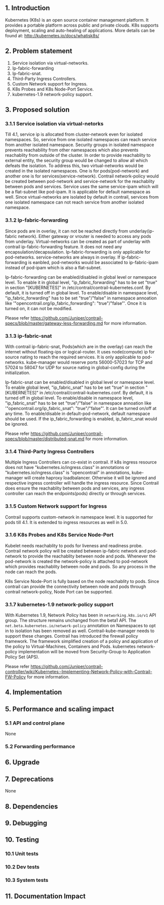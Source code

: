 ## 1. Introduction
Kubernetes (K8s) is an open source container management platform. It provides a portable platform across public and private clouds. K8s supports deployment, scaling and auto-healing of applications. More details can be found at: http://kubernetes.io/docs/whatisk8s/

## 2. Problem statement
1. Service isolation via virtual-networks.
2. Ip-fabric-forwarding
3. Ip-fabric-snat.
3. Third-Party Ingress Controllers.
4. Custom Network support for Ingress.
5. K8s Probes and K8s Node-Port Service.
6. kubernetes-1.9 network-policy support.

## 3. Proposed solution
### 3.1.1 Service isolation via virtual-netorks
Till 4.1, service ip is allocated from cluster-network even for isolated namespaces. So, service from one isolated namespaces can reach service from another isolated namespace. Security groups in isolated namespace prevents reachability from other namespaces which also prevents reachablity from outside of the cluster. In order to provide reachablity to external entity, the security group would be changed to allow all which defeats the isolation. To address this, two virtual-networks would be created in the isolated namespaces. One is for pods(pod-network) and another one is for services(service-network). Contrail network-policy would be created between pod-network and service-network for the reachablity between pods and services. Service uses the same service-ipam which will be a flat-subnet like pod-ipam. It is applicable for default namespace as well. Since virtual-networks are isolated by default in contrail, services from one isolated namespace can not reach service from another isolated namespace.

### 3.1.2 Ip-fabric-forwarding
Since pods are in overlay, it can not be reached directly from underlay(ip-fabric network). Either gateway or vrouter is needed to access any pods from underlay. Virtual-networks can be created as part of underlay with contrail ip-fabric-forwarding feature. It does not need any encapsulation/decapsulation. Ip-fabric-forwarding is only applicable for pod-networks. service-networks are always in overlay. If ip-fabric-forwarding is eanbled, pod-networks would be associated to ip-fabric-ipam instead of pod-ipam which is also a flat-subnet.

Ip-fabric-forwarding can be enabled/disabled in global level or namespace level. To enable it in global level, "ip_fabric_forwarding" has to be set "true" in section "[KUBERNETES]" in /etc/contrail/contrail-kubernetes.conf. By default, it is turned off in global level. To enable/disable in namespace level, "ip_fabric_forwarding" has to be set "true"/"false" in namespace annoation like '"opencontrail.org/ip_fabric_forwarding": "true"/"false"'. Once it is turned on, it can not be modified.

Please refer https://github.com/Juniper/contrail-specs/blob/master/gateway-less-forwarding.md for more information.

### 3.1.3 ip-fabric-snat
With contrail ip-fabric-snat, Pods(which are in the overlay) can reach the internet without floating-ips or logical-router. It uses node(compute) ip for source nating to reach the required services. It is only applicable to pod-networks. kube-manager would reserve ports 56000-57023 for TCP and 57024 to 58047 for UDP for source nating in global-config during the initialization.

Ip-fabric-snat can be enabled/disabled in global level or namespace level. To enable global level, "ip_fabric_snat" has to be set "true" in section "[KUBERNETES]" in /etc/contrail/contrail-kubernetes.conf. By default, it is turned off in global level. To enable/disable in namespace level, "ip_fabric_snat" has to be set "true"/"false" in namespace annoation like '"opencontrail.org/ip_fabric_snat": "true"/"false"'. It can be turned on/off at any time. To enable/disable in default-pod-network, default namespace should be used. If the ip_fabric_forwarding is enabled, ip_fabric_snat would be ignored.

Please refer https://github.com/Juniper/contrail-specs/blob/master/distributed-snat.md for more information.

### 3.1.4 Third-Party Ingress Controllers
Multiple Ingress Controllers can co-exist in contrail. If k8s ingress resource does not have "kubernetes.io/ingress.class" in annotations or "kubernetes.io/ingress.class"  is "opencontrail" in annotations, kube-manager will create haproxy loadbalancer. Otherwise it will be ignored and respective ingress controller will handle the ingress resource. Since Contrail does ensure the reachablity between pods and services, any ingress controller can reach the endpoints(pods) directly or through services.

### 3.1.5 Custom Network support for Ingress
Contrail supports custom-network in namespace level. It is supported for pods till 4.1. It is extended to ingress resources as well in 5.0.

### 3.1.6 K8s Probes and K8s Service Node-Port
Kubelet needs reachablity to pods for liveness and readiness probe. Contrail network policy will be created between ip-fabric network and pod-network to provide the reachablity between node and pods. Whenever the pod-network is created the network-policy is attached to pod-network which provides reachablity between node and pods. So any process in the node can reach the pods.

K8s Service Node-Port is fully based on the node reachablity to pods. Since contrail can provide the connectivity between node and pods through contrail network-policy, Node Port can be supported.

### 3.1.7 kubernetes-1.9 network-policy support
With Kubernetes 1.9, Network Policy has been in `networking.k8s.io/v1` API group. The structure remains unchanged from the beta1 API. The `net.beta.kubernetes.io/network-policy` annotation on Namespaces to opt in to isolation has been removed as well. Contrail-kube-manager needs to support these changes. Contrail has introduced the firewall policy framework. The framework simplified creation of a policy and application of the policy to Virtual-Machines, Containers and Pods. kubernetes network-policy implementation will be moved from Security-Group to Application Policy Set (APS).

Please refer https://github.com/Juniper/contrail-controller/wiki/Kubernetes:-Implementing-Network-Policy-with-Contrail-FW-Policy for more information.

## 4. Implementation

## 5. Performance and scaling impact

### 5.1 API and control plane
None

### 5.2 Forwarding performance

## 6. Upgrade

## 7. Deprecations
None

## 8. Dependencies

## 9. Debugging

## 10. Testing
### 10.1 Unit tests
### 10.2 Dev tests
### 10.3 System tests

## 11. Documentation Impact
